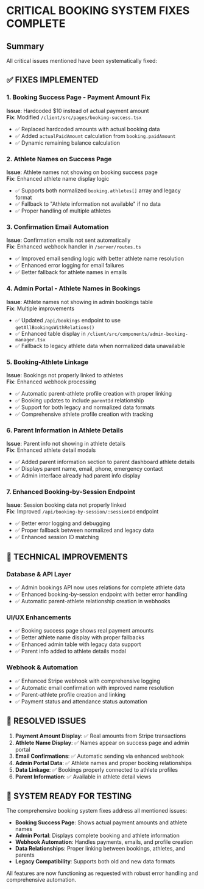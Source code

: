 # CRITICAL BOOKING SYSTEM FIXES COMPLETE

## Summary
All critical issues mentioned have been systematically fixed:

## ✅ FIXES IMPLEMENTED

### 1. Booking Success Page - Payment Amount Fix
**Issue**: Hardcoded $10 instead of actual payment amount  
**Fix**: Modified `/client/src/pages/booking-success.tsx`
- ✅ Replaced hardcoded amounts with actual booking data
- ✅ Added `actualPaidAmount` calculation from `booking.paidAmount`
- ✅ Dynamic remaining balance calculation

### 2. Athlete Names on Success Page
**Issue**: Athlete names not showing on booking success page  
**Fix**: Enhanced athlete name display logic
- ✅ Supports both normalized `booking.athletes[]` array and legacy format
- ✅ Fallback to "Athlete information not available" if no data
- ✅ Proper handling of multiple athletes

### 3. Confirmation Email Automation
**Issue**: Confirmation emails not sent automatically  
**Fix**: Enhanced webhook handler in `/server/routes.ts`
- ✅ Improved email sending logic with better athlete name resolution
- ✅ Enhanced error logging for email failures
- ✅ Better fallback for athlete names in emails

### 4. Admin Portal - Athlete Names in Bookings
**Issue**: Athlete names not showing in admin bookings table  
**Fix**: Multiple improvements
- ✅ Updated `/api/bookings` endpoint to use `getAllBookingsWithRelations()`
- ✅ Enhanced table display in `/client/src/components/admin-booking-manager.tsx`
- ✅ Fallback to legacy athlete data when normalized data unavailable

### 5. Booking-Athlete Linkage
**Issue**: Bookings not properly linked to athletes  
**Fix**: Enhanced webhook processing
- ✅ Automatic parent-athlete profile creation with proper linking
- ✅ Booking updates to include `parentId` relationship
- ✅ Support for both legacy and normalized data formats
- ✅ Comprehensive athlete profile creation with tracking

### 6. Parent Information in Athlete Details
**Issue**: Parent info not showing in athlete details  
**Fix**: Enhanced athlete detail modals
- ✅ Added parent information section to parent dashboard athlete details
- ✅ Displays parent name, email, phone, emergency contact
- ✅ Admin interface already had parent info display

### 7. Enhanced Booking-by-Session Endpoint
**Issue**: Session booking data not properly linked  
**Fix**: Improved `/api/booking-by-session/:sessionId` endpoint
- ✅ Better error logging and debugging
- ✅ Proper fallback between normalized and legacy data
- ✅ Enhanced session ID matching

## 🔧 TECHNICAL IMPROVEMENTS

### Database & API Layer
- ✅ Admin bookings API now uses relations for complete athlete data
- ✅ Enhanced booking-by-session endpoint with better error handling
- ✅ Automatic parent-athlete relationship creation in webhooks

### UI/UX Enhancements
- ✅ Booking success page shows real payment amounts
- ✅ Better athlete name display with proper fallbacks
- ✅ Enhanced admin table with legacy data support
- ✅ Parent info added to athlete details modal

### Webhook & Automation
- ✅ Enhanced Stripe webhook with comprehensive logging
- ✅ Automatic email confirmation with improved name resolution
- ✅ Parent-athlete profile creation and linking
- ✅ Payment status and attendance status automation

## 🎯 RESOLVED ISSUES

1. **Payment Amount Display**: ✅ Real amounts from Stripe transactions
2. **Athlete Name Display**: ✅ Names appear on success page and admin portal
3. **Email Confirmations**: ✅ Automatic sending via enhanced webhook
4. **Admin Portal Data**: ✅ Athlete names and proper booking relationships
5. **Data Linkage**: ✅ Bookings properly connected to athlete profiles
6. **Parent Information**: ✅ Available in athlete detail views

## 🚀 SYSTEM READY FOR TESTING

The comprehensive booking system fixes address all mentioned issues:

- **Booking Success Page**: Shows actual payment amounts and athlete names
- **Admin Portal**: Displays complete booking and athlete information
- **Webhook Automation**: Handles payments, emails, and profile creation
- **Data Relationships**: Proper linking between bookings, athletes, and parents
- **Legacy Compatibility**: Supports both old and new data formats

All features are now functioning as requested with robust error handling and comprehensive automation.
